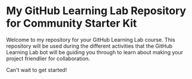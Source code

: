 # My GitHub Learning Lab Repository for Community Starter Kit

Welcome to my repository for your GitHub Learning Lab course. This repository will be used during the different activities that the GitHub Learning Lab bot will be guiding you through to learn about making your project friendlier for collaboration.

Can't wait to get started!
